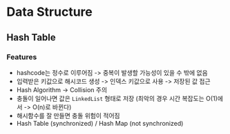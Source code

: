 # Data Structure

## Hash Table
### Features
- hashcode는 정수로 이루어짐 -> 중복이 발생할 가능성이 있을 수 밖에 없음
- 입력받은 키값으로 해시코드 생성 -> 인덱스 키값으로 사용 -> 저장된 값 접근
- Hash Algorithm -> Collision 주의
- 충돌이 일어나면 값은 `LinkedList` 형태로 저장 (최악의 경우 시간 복잡도는 O(1)에서 -> O(n)로 바뀐다)
- 해시함수를 잘 만들면 충돌 위험이 적어짐
- Hash Table (synchronized) / Hash Map (not synchronized)
